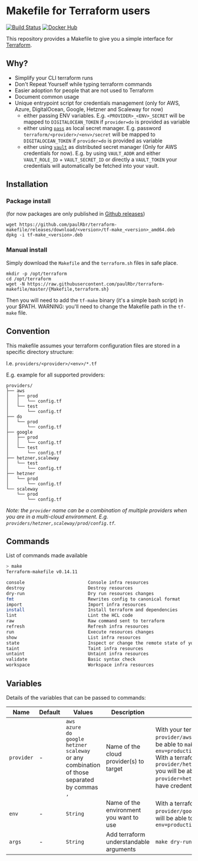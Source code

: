 # Makefile for Terraform users

[![Build Status](https://travis-ci.org/paulRbr/terraform-makefile.svg?branch=master)](https://travis-ci.org/paulRbr/terraform-makefile) [![Docker Hub](https://img.shields.io/docker/automated/swcc/terraform-makefile.svg)](https://hub.docker.com/r/swcc/terraform-makefile/)

This repository provides a Makefile to give you a simple interface for [Terraform](https://www.terraform.io/).

## Why?

- Simplify your CLI terraform runs
- Don't Repeat Yourself while typing terraform commands
- Easier adoption for people that are not used to Terraform
- Document common usage
- Unique entrypoint script for credentials management (only for AWS, Azure, DigitalOcean, Google, Hetzner and Scaleway for now)
  - either passing ENV variables. E.g. `<PROVIDER>_<ENV>_SECRET` will be mapped to `DIGITALOCEAN_TOKEN` if `provider=do` is provided as variable
  - either using [`pass`](https://www.passwordstore.org/) as local secret manager. E.g. password `terraform/<provider>/<env>/secret` will be mapped to `DIGITALOCEAN_TOKEN` if `provider=do` is provided as variable
  - either using [`vault`](https://www.vaultproject.io/) as distributed secret manager (Only for AWS credentials for now). E.g. by using `VAULT_ADDR` and either `VAULT_ROLE_ID` + `VAULT_SECRET_ID` or directly a `VAULT_TOKEN` your credentials will automatically be fetched into your vault.

## Installation

### Package install

(for now packages are only published in [Github releases](https://github.com/paulRbr/terraform-makefile/releases))

    wget https://github.com/paulRbr/terraform-makefile/releases/download/<version>/tf-make_<version>_amd64.deb
    dpkg -i tf-make_<version>.deb

### Manual install

Simply download the `Makefile` and the `terraform.sh` files in safe place.

    mkdir -p /opt/terraform
    cd /opt/terraform
    wget -N https://raw.githubusercontent.com/paulRbr/terraform-makefile/master/{Makefile,terraform.sh}

Then you will need to add the `tf-make` binary (it's a simple bash script) in your $PATH. WARNING: you'll need to change the Makefile path in the `tf-make` file.

## Convention

This makefile assumes your terraform configuration files are stored in a specific directory structure:

I.e. `providers/<provider>/<env>/*.tf`

E.g. example for all supported providers:
```
providers/
├── aws
│   ├── prod
│   │   └── config.tf
│   └── test
│       └── config.tf
├── do
│   └── prod
│       └── config.tf
├── google
│   ├── prod
│   │   └── config.tf
│   └── test
│       └── config.tf
├── hetzner,scaleway
│   └── test
│       └── config.tf
├── hetzner
│   └── prod
│       └── config.tf
└── scaleway
    └── prod
        └── config.tf
```


_Note: the `provider` name can be a combination of multiple providers when you are in a multi-cloud environment. E.g. `providers/hetzner,scaleway/prod/config.tf`._

## Commands

List of commands made available

~~~bash
> make
Terraform-makefile v0.14.11

console                        Console infra resources
destroy                        Destroy resources
dry-run                        Dry run resources changes
fmt                            Rewrites config to canonical format
import                         Import infra resources
install                        Install terraform and dependencies
lint                           Lint the HCL code
raw                            Raw command sent to terraform
refresh                        Refresh infra resources
run                            Execute resources changes
show                           List infra resources
state                          Inspect or change the remote state of your resources
taint                          Taint infra resources
untaint                        Untaint infra resources
validate                       Basic syntax check
workspace                      Workspace infra resources
~~~

## Variables

Details of the variables that can be passed to commands:


| Name       | Default | Values                                                                                                                       | Description                             | Example                                                                                                                                                                                                                                                                                                                                        |
| ---------  | ------- | ------                                                                                                                       | -----------                             | -------                                                                                                                                                                                                                                                                                                                                        |
| `provider` | -       | `aws`<br/>`azure`<br/>`do`<br/>`google`<br/>`hetzner`<br/>`scaleway`<br/>or any combination of those separated by commas `,` | Name of the cloud provider(s) to target | With your terraform file in `provider/aws/production/production.tf` you will be able to `make dry-run provider=aws env=production`<br/>With a terraform file in `provider/hetzner,scaleway/production/config.tf` you will be able to `make dry-run provider=hetzner,scaleway env=production` and have credentials for both providers available |
| `env`      | -       | `String`                                                                                                                     | Name of the environment you want to use | With a terraform file in `provider/google/production/production.tf` you will be able to `make dry-run provider=google env=production`                                                                                                                                                                                                          |
| `args`     | -       | `String`                                                                                                                     | Add terraform understandable arguments  | `make dry-run args='-no-color'`                                                                                                                                                                                                                                                                                                                |
